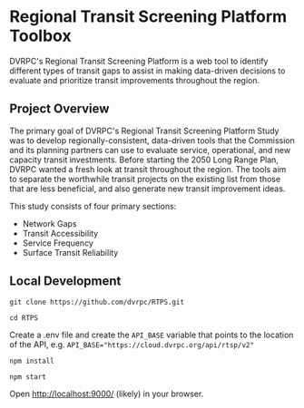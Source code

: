 # Regional Transit Screening Platform Toolbox

DVRPC's Regional Transit Screening Platform is a web tool to identify different types of transit gaps to assist in making data-driven decisions to evaluate and prioritize transit improvements throughout the region.

## Project Overview

The primary goal of DVRPC's Regional Transit Screening Platform Study was to develop regionally-consistent, data-driven tools that the Commission and its planning partners can use to evaluate service, operational, and new capacity transit investments. Before starting the 2050 Long Range Plan, DVRPC wanted a fresh look at transit throughout the region. The tools aim to separate the worthwhile transit projects on the existing list from those that are less beneficial, and also generate new transit improvement ideas.

This study consists of four primary sections:

- Network Gaps
- Transit Accessibility
- Service Frequency
- Surface Transit Reliability

## Local Development

`git clone https://github.com/dvrpc/RTPS.git`

`cd RTPS`

Create a .env file and create the `API_BASE` variable that points to the location of the API, e.g.
`API_BASE="https://cloud.dvrpc.org/api/rtsp/v2"`

`npm install`

`npm start`

Open <http://localhost:9000/> (likely) in your browser.
